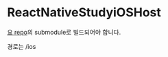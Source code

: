 # ReactNativeStudyiOSHost

[요 repo](https://github.com/jidogoon/ReactNativeStudy)의 submodule로 빌드되어야 합니다.

경로는 /ios

